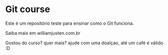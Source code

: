 # Git course

Este é um repositório teste para ensinar como o Git funciona.

Saiba mais em williamjusten.com.br

Gostou do curso? quer mais? ajude com uma doalçao, até um café é válido :D
